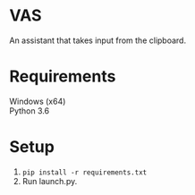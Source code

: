 # VAS
An assistant that takes input from the clipboard.  
  
# Requirements  
Windows (x64)  
Python 3.6  
  
# Setup  
1. `pip install -r requirements.txt`  
2. Run launch.py.